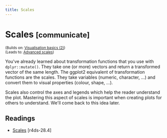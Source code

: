 ```yaml
---
title: Scales
---
```


<!-- Generated automatically from vis-scales.yml. Do not edit by hand -->

# Scales <small class='communicate'>[communicate]</small>
<small>(Builds on: [Visualisation basics (2)](vis-basics-2.md))</small>  
<small>(Leads to: [Advanced scales](vis-scales-2.md))</small>

You've already learned about transformation functions that you use with
`dplyr::mutate()`. They take one (or more) vectors and return a transformed
vector of the same length. The ggplot2 equivalent of transformation
functions are the scales. They take variables (numeric, character, ...)
and convert them to visual properties (colour, shape, ...).

Scales also control the axes and legends which help the reader understand
the plot. Mastering this aspect of scales is important when creating plots
for others to understand. We'll come back to this idea later.

## Readings

  * [Scales](http://r4ds.had.co.nz/graphics-for-communication.html#scales) [r4ds-28.4]


